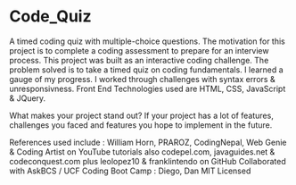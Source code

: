 # Code_Quiz
A timed coding quiz with multiple-choice questions.
The motivation for this project is to complete a coding assessment to prepare for an interview process.
This project was built as an interactive coding challenge.
The problem solved is to take a timed quiz on coding fundamentals.
I learned a gauge of my progress.
I worked through challenges with syntax errors & unresponsivness.
Front End Technologies used are HTML, CSS, JavaScript & JQuery.

What makes your project stand out?
If your project has a lot of features, 
 challenges you faced and features you hope to implement in the future.


References used include :
William Horn, PRAROZ, CodingNepal, Web Genie & Coding Artist on YouTube tutorials
also codepel.com, javaguides.net & codeconquest.com
plus leolopez10 & franklintendo on GitHub
Collaborated with AskBCS / UCF Coding Boot Camp : Diego, Dan
MIT Licensed